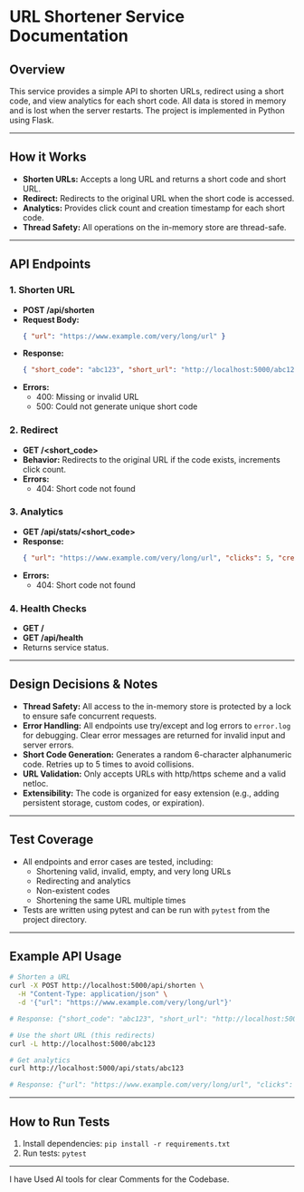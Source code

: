 # URL Shortener Service Documentation

## Overview
This service provides a simple API to shorten URLs, redirect using a short code, and view analytics for each short code. All data is stored in memory and is lost when the server restarts. The project is implemented in Python using Flask.

---

## How it Works
- **Shorten URLs:** Accepts a long URL and returns a short code and short URL.
- **Redirect:** Redirects to the original URL when the short code is accessed.
- **Analytics:** Provides click count and creation timestamp for each short code.
- **Thread Safety:** All operations on the in-memory store are thread-safe.

---

## API Endpoints

### 1. Shorten URL
- **POST /api/shorten**
- **Request Body:**
  ```json
  { "url": "https://www.example.com/very/long/url" }
  ```
- **Response:**
  ```json
  { "short_code": "abc123", "short_url": "http://localhost:5000/abc123" }
  ```
- **Errors:**
  - 400: Missing or invalid URL
  - 500: Could not generate unique short code

### 2. Redirect
- **GET /<short_code>**
- **Behavior:** Redirects to the original URL if the code exists, increments click count.
- **Errors:**
  - 404: Short code not found

### 3. Analytics
- **GET /api/stats/<short_code>**
- **Response:**
  ```json
  { "url": "https://www.example.com/very/long/url", "clicks": 5, "created_at": "2024-01-01T10:00:00" }
  ```
- **Errors:**
  - 404: Short code not found

### 4. Health Checks
- **GET /**
- **GET /api/health**
- Returns service status.

---

## Design Decisions & Notes
- **Thread Safety:** All access to the in-memory store is protected by a lock to ensure safe concurrent requests.
- **Error Handling:** All endpoints use try/except and log errors to `error.log` for debugging. Clear error messages are returned for invalid input and server errors.
- **Short Code Generation:** Generates a random 6-character alphanumeric code. Retries up to 5 times to avoid collisions.
- **URL Validation:** Only accepts URLs with http/https scheme and a valid netloc.
- **Extensibility:** The code is organized for easy extension (e.g., adding persistent storage, custom codes, or expiration).

---

## Test Coverage
- All endpoints and error cases are tested, including:
  - Shortening valid, invalid, empty, and very long URLs
  - Redirecting and analytics
  - Non-existent codes
  - Shortening the same URL multiple times
- Tests are written using pytest and can be run with `pytest` from the project directory.

---

## Example API Usage

```bash
# Shorten a URL
curl -X POST http://localhost:5000/api/shorten \
  -H "Content-Type: application/json" \
  -d '{"url": "https://www.example.com/very/long/url"}'

# Response: {"short_code": "abc123", "short_url": "http://localhost:5000/abc123"}

# Use the short URL (this redirects)
curl -L http://localhost:5000/abc123

# Get analytics
curl http://localhost:5000/api/stats/abc123

# Response: {"url": "https://www.example.com/very/long/url", "clicks": 5, "created_at": "2024-01-01T10:00:00"}
```

---

## How to Run Tests
1. Install dependencies: `pip install -r requirements.txt`
2. Run tests: `pytest`

---
I have Used AI tools for clear Comments for the Codebase.
